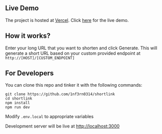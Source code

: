 ## Live Demo
The project is hosted at [Vercel](https://vercel.com). Click [here](https://google.com) for the live demo.

## How it works?

Enter your long URL that you want to shorten and click Generate. This will generate a short URL based on your custom provided endpoint at `http://[HOST]/[CUSTOM_ENDPOINT]`

## For Developers

You can clone this repo and tinker it with the following commands:

```
git clone https://github.com/1nf3rn0314/shortlink
cd shortlink
npm install
npm run dev
```
Modify `.env.local` to appropriate variables

Development server will be live at [http://localhost:3000](http://localhost:3000)
